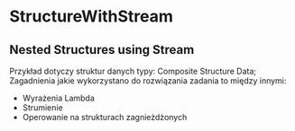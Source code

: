 # StructureWithStream
Nested Structures using Stream
--------
Przykład dotyczy struktur danych typy: Composite Structure Data;<br />
Zagadnienia jakie wykorzystano do rozwiązania zadania to między innymi:

- Wyrażenia Lambda
- Strumienie
- Operowanie na strukturach zagnieżdżonych
